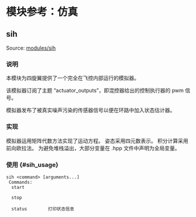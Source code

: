 # 模块参考：仿真

## sih

Source: [modules/sih](https://github.com/PX4/PX4-Autopilot/tree/master/src/modules/sih)

### 说明

本模块为四旋翼提供了一个完全在飞控内部运行的模拟器。

该模拟器订阅了主题 “actuator_outputs”，即混控器给出的控制执行器的 pwm 信号。

模拟器发布了被真实噪声污染的传感器信号以便在环路中加入状态估计器。

### 实现

模拟器运用矩阵代数方法实现了运动方程。 姿态采用四元数表示。 积分计算采用前向欧拉法。 为避免堆栈溢出，大部分变量在 .hpp 文件中声明为全局变量。

### 使用 {#sih_usage}

    sih <command> [arguments...]
     Commands:
      start
    
      stop
    
      status        打印状态信息